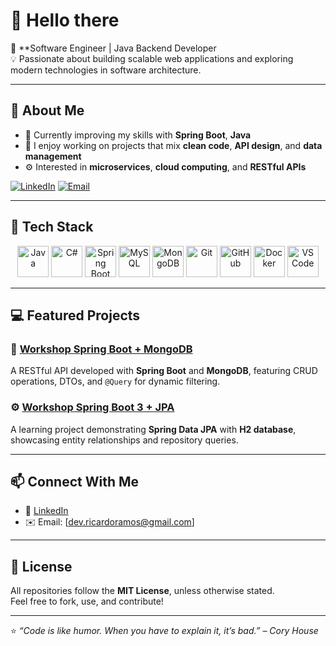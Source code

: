 # 👋 Hello there

🎯 **Software Engineer | Java Backend Developer  
💡 Passionate about building scalable web applications and exploring modern technologies in software architecture.

---

## 🚀 About Me

- 🔭 Currently improving my skills with **Spring Boot**, **Java**  
- 💬 I enjoy working on projects that mix **clean code**, **API design**, and **data management**  
- ⚙️ Interested in **microservices**, **cloud computing**, and **RESTful APIs**

[![LinkedIn](https://img.shields.io/badge/LinkedIn-Ricardo%20Ramos-0A66C2?style=flat&logo=linkedin&logoColor=white)](https://www.linkedin.com/in/rdramos1)
[![Email](https://img.shields.io/badge/Email-dev.ricardoramos@gmail.com-D14836?style=flat&logo=gmail&logoColor=white)](mailto:dev.ricardoramos@gmail.com)

---

## 🧠 Tech Stack

<p align="center">
  <!-- Linguagens -->
  <img src="https://cdn.jsdelivr.net/gh/devicons/devicon/icons/java/java-original.svg" width="50" height="50" alt="Java"/>
  <img src="https://cdn.jsdelivr.net/gh/devicons/devicon@latest/icons/csharp/csharp-original.svg" width="50" height="50" alt="C#" />
  <!-- Frameworks -->
  <img src="https://cdn.jsdelivr.net/gh/devicons/devicon/icons/spring/spring-original.svg" width="50" height="50" alt="Spring Boot"/>

  <!-- Banco de Dados -->
  <img src="https://cdn.jsdelivr.net/gh/devicons/devicon/icons/mysql/mysql-original.svg" width="50" height="50" alt="MySQL"/>
  <img src="https://cdn.jsdelivr.net/gh/devicons/devicon/icons/mongodb/mongodb-original.svg" width="50" height="50" alt="MongoDB"/>

  <!-- Ferramentas e Outros -->
  <img src="https://cdn.jsdelivr.net/gh/devicons/devicon/icons/git/git-original.svg" width="50" height="50" alt="Git"/>
  <img src="https://cdn.jsdelivr.net/gh/devicons/devicon/icons/github/github-original.svg" width="50" height="50" alt="GitHub"/>
  <img src="https://cdn.jsdelivr.net/gh/devicons/devicon/icons/docker/docker-original.svg" width="50" height="50" alt="Docker"/>
  <img src="https://cdn.jsdelivr.net/gh/devicons/devicon/icons/vscode/vscode-original.svg" width="50" height="50" alt="VS Code"/>
</p>


---

## 💻 Featured Projects

### 🧩 [Workshop Spring Boot + MongoDB](https://github.com/rdramos1/workshop-spring-boot-mongodb)
A RESTful API developed with **Spring Boot** and **MongoDB**, featuring CRUD operations, DTOs, and `@Query` for dynamic filtering.

### ⚙️ [Workshop Spring Boot 3 + JPA](https://github.com/rdramos1/workshop-springboot3-jpa)
A learning project demonstrating **Spring Data JPA** with **H2 database**, showcasing entity relationships and repository queries.

---

## 📫 Connect With Me

- 💼 [LinkedIn](https://www.linkedin.com/in/ricardo-ramos)  
- ✉️ Email: [dev.ricardoramos@gmail.com]  

---

## 🧾 License

All repositories follow the **MIT License**, unless otherwise stated.  
Feel free to fork, use, and contribute!

---

⭐ *“Code is like humor. When you have to explain it, it’s bad.” – Cory House*  
